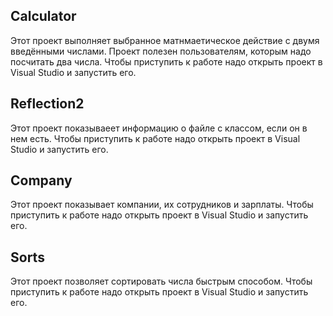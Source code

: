 ## Calculator
Этот проект выполняет выбранное матнмаетическое действие с двумя введёнными числами.
Проект полезен пользователям, которым надо посчитать два числа.
Чтобы приступить к работе надо открыть проект в Visual Studio и запустить его.
## Reflection2
Этот проект показываеет информацию о файле с классом, если он в нем есть.
Чтобы приступить к работе надо открыть проект в Visual Studio и запустить его.
## Company
Этот проект показывает компании, их сотрудников и зарплаты. 
Чтобы приступить к работе надо открыть проект в Visual Studio и запустить его.
## Sorts
Этот проект позволяет сортировать числа быстрым способом. 
Чтобы приступить к работе надо открыть проект в Visual Studio и запустить его.
